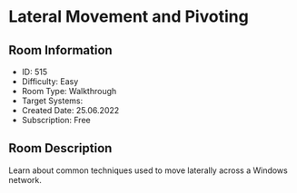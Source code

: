 ﻿# Lateral Movement and Pivoting

## Room Information
- ID: 515
- Difficulty: Easy
- Room Type: Walkthrough
- Target Systems: 
- Created Date: 25.06.2022
- Subscription: Free

## Room Description
Learn about common techniques used to move laterally across a Windows network.

